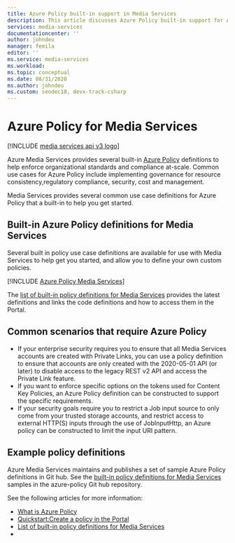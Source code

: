 ```yaml
---
title: Azure Policy built-in support in Media Services
description: This article discusses Azure Policy built-in support for Azure Media Services scenarios.
services: media-services
documentationcenter: ''
author: johndeu
manager: femila
editor: ''
ms.service: media-services
ms.workload: 
ms.topic: conceptual
ms.date: 08/31/2020
ms.author: johndeu
ms.custom: seodec18, devx-track-csharp
---
```


# Azure Policy for Media Services

[!INCLUDE [media services api v3 logo](./includes/v3-hr.md)]

Azure Media Services provides several built-in [Azure Policy](https://docs.microsoft.com/azure/governance/policy/overview.md) definitions to help enforce organizational standards and compliance at-scale.
Common use cases for Azure Policy include implementing governance for resource consistency,regulatory compliance, security, cost and management.

Media Services provides several common use case definitions for Azure Policy that a built-in to help you get started.

## Built-in Azure Policy definitions for Media Services

Several built in policy use case definitions are available for use with Media Services to help get you started, and allow you to define your own custom policies.

[!INCLUDE [Azure Policy Media Services](/azure/includes/policy/reference/bycat/policies-media-services.md)]

The [list of built-in policy definitions for Media Services](https://docs.microsoft.com/azure/governance/policy/samples/built-in-policies.md#media-services) provides the latest definitions and links the code definitions and how to access them in the Portal.

## Common scenarios that require Azure Policy

* If your enterprise security requires you to ensure that all Media Services accounts are created with Private Links, you can use a policy definition to ensure that accounts are only created with the 2020-05-01 API (or later) to disable access to the legacy REST v2 API and access the Private Link feature.
* If you want to enforce specific options on the tokens used for Content Key Policies, an Azure Policy definition can be constructed to support the specific requirements.
* If your security goals require you to restrict a Job input source to only come from your trusted storage accounts, and restrict access to external HTTP(S) inputs through the use of JobInputHttp, an Azure policy can be constructed to limit the input URI pattern.

## Example policy definitions

Azure Media Services maintains and publishes a set of sample Azure Policy definitions in Git hub.
See the [built-in policy definitions for Media Services](https://github.com/Azure/azure-policy/tree/master/built-in-policies/policyDefinitions/Media%20Services) samples in the azure-policy Git hub repository.

See the following articles for more information:

- [What is Azure Policy](https://docs.microsoft.com/azure/governance/policy/overview.md)
- [Quickstart:Create a policy in the Portal](https://docs.microsoft.com/azure/governance/policy/assign-policy-portal.md)
- [List of built-in policy definitions for Media Services](https://docs.microsoft.com/azure/governance/policy/samples/built-in-policies.md#media-services)
- 